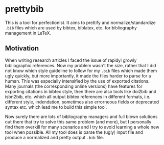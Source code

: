 # prettybib
This is a tool for perfectionist. It aims to prettify and normalize/standardize `.bib` files which are used by bibtex, biblatex, etc. for bibliography management in LaTeX.

## Motivation
When writing research articles I faced the issue of rapidyl growly bibliographic references. Now my problem wasn't the size, rather that I did not know which style guideline to follow for my `.bib` files which made them ugly quickly, but more importantly, it made the files harder to parse for a human. This was especially intensified by the use of exported citations. Many journals (the corresponding online versions) have features for exporting citations in bibtex style, then there are also tools like doi2bib and isbn2bib, etc. which all output bibtex references in different formats, i.e. different style, indendation, sometimes also errorneous fields or deprecated syntax etc. which lead me to build this simple tool. 

Now surely there are lots of bibliography managers and full blown solutions out there that try to solve this same problem (and more), but I personally find them overkill for many scenarios and I try to avoid learning a whole new tool when possible. All my tool does is parse the (ugly) input file and produce a normalized and pretty output `.bib` file.
